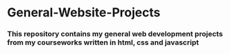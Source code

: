 # General-Website-Projects

### This repository contains my general web development projects  from my courseworks written in html, css and javascript
